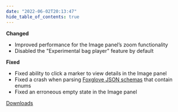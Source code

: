 ```yaml
---
date: "2022-06-02T20:13:47"
hide_table_of_contents: true
---
```


**Changed**

- Improved performance for the Image panel’s zoom functionality
- Disabled the "Experimental bag player" feature by default

**Fixed**

- Fixed ability to click a marker to view details in the Image panel
- Fixed a crash when parsing [Foxglove JSON schemas](https://github.com/foxglove/schemas/tree/main/schemas/jsonschema) that contain enums
- Fixed an erroneous empty state in the Image panel

[Downloads](https://github.com/foxglove/studio/releases/tag/v1.13.2)
